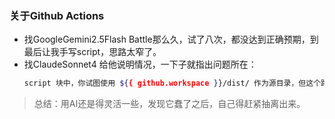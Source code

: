 ### 关于Github Actions
- 找GoogleGemini2.5Flash Battle那么久，试了八次，都没达到正确预期，到最后让我手写script，思路太窄了。
- 找ClaudeSonnet4 给他说明情况，一下子就指出问题所在：
    ```bash
    script 块中，你试图使用 ${{ github.workspace }}/dist/ 作为源目录，但这个路径是 GitHub Actions runner 上的路径，而 script 块是在你的远程服务器上执行的，远程服务器上并不存在这个路径。
    ```

>总结：用AI还是得灵活一些，发现它蠢了之后，自己得赶紧抽离出来。